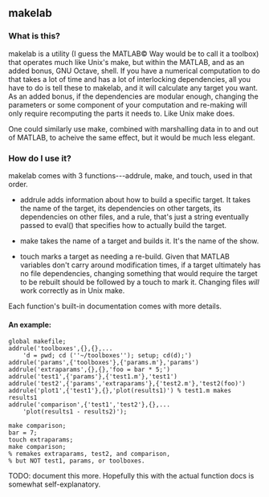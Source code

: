 makelab
--------------

### What is this?

makelab is a utility (I guess the MATLAB&copy; Way would be to call it a
toolbox) that operates much like Unix's make, but within the MATLAB,
and as an added bonus, GNU Octave, shell.
If you have a numerical computation to do that takes a lot of time and
has a lot of interlocking dependencies, all you have to do is tell these
to makelab, and it will calculate any target you want.  As an added bonus,
if the dependencies are modular enough, changing the parameters or some
component of your computation and re-making will only require recomputing
the parts it needs to.  Like Unix make does.

One could similarly use make, combined with marshalling data in to and out
of MATLAB, to acheive the same effect, but it would be much less elegant.

### How do I use it?

makelab comes with 3 functions---addrule, make, and touch, used in that
order.

*	addrule adds information about how to build a specific target.
	It takes the name of the target, its dependencies on other targets,
	its dependencies on other files, and a rule, that's just a string
	eventually passed to eval() that specifies how to actually build the
	target.

*	make takes the name of a target and builds it. It's the name of the show.

*	touch marks a target as needing a re-build.  Given that MATLAB variables
	don't carry around modification times, if a target ultimately
	has no file dependencies,
	changing something that would require the target to be rebuilt should
	be followed by a touch to mark it.  Changing files *will* work 
	correctly as in Unix make.

Each function's built-in documentation comes with more details.

#### An example:

	global makefile;
	addrule('toolboxes',{},{},...
		'd = pwd; cd (''~/toolboxes''); setup; cd(d);')
	addrule('params',{'toolboxes'},{'params.m'},'params')
	addrule('extraparams',{},{},'foo = bar * 5;')
	addrule('test1',{'params'},{'test1.m'},'test1')
	addrule('test2',{'params','extraparams'},{'test2.m'},'test2(foo)')
	addrule('plot1',{'test1'},{},'plot(results1)') % test1.m makes results1
	addrule('comparison',{'test1','test2'},{},...
		'plot(results1 - results2)');

	make comparison;
	bar = 7;
	touch extraparams;
	make comparison;
	% remakes extraparams, test2, and comparison,
    % but NOT test1, params, or toolboxes.

TODO: document this more.  Hopefully this with the actual function docs is
somewhat self-explanatory.
